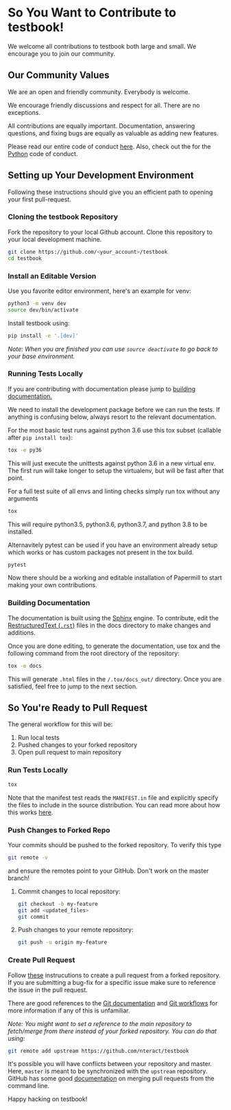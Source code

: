 # So You Want to Contribute to testbook!

We welcome all contributions to testbook both large and small. We encourage you to join our community.

## Our Community Values

We are an open and friendly community. Everybody is welcome.

We encourage friendly discussions and respect for all. There are no exceptions.

All contributions are equally important. Documentation, answering questions, and fixing bugs are equally as valuable as adding new features.

Please read our entire code of conduct [here](https://github.com/nteract/nteract/blob/master/CODE_OF_CONDUCT.md). Also, check out the for the [Python](https://github.com/nteract/nteract/blob/master/CODE_OF_CONDUCT.md) code of conduct.

## Setting up Your Development Environment

Following these instructions should give you an efficient path to opening your first pull-request.

### Cloning the testbook Repository

Fork the repository to your local Github account. Clone this repository to your local development machine.

```bash
git clone https://github.com/<your_account>/testbook
cd testbook
```

### Install an Editable Version

Use you favorite editor environment, here's an example for venv:

```bash
python3 -m venv dev
source dev/bin/activate
```

Install testbook using:

```bash
pip install -e '.[dev]'
```

_Note: When you are finished you can use `source deactivate` to go back to your base environment._

### Running Tests Locally

If you are contributing with documentation please jump to [building documentation.](#Building-Documentation)

We need to install the development package before we can run the tests. If anything is confusing below, always resort to the relevant documentation.

For the most basic test runs against python 3.6 use this tox subset (callable after `pip install tox`):

```bash
tox -e py36
```

This will just execute the unittests against python 3.6 in a new virtual env. The first run will take longer to setup the virtualenv, but will be fast after that point.

For a full test suite of all envs and linting checks simply run tox without any arguments

```bash
tox
```

This will require python3.5, python3.6, python3.7, and python 3.8 to be installed.

Alternavitely pytest can be used if you have an environment already setup which works or has custom packages not present in the tox build.

```bash
pytest
```

Now there should be a working and editable installation of Papermill to start making your own contributions.

### Building Documentation

The documentation is built using the [Sphinx](http://www.sphinx-doc.org/en/master/) engine. To contribute, edit the [RestructuredText (`.rst`)](https://en.wikipedia.org/wiki/ReStructuredText) files in the docs directory to make changes and additions.

Once you are done editing, to generate the documentation, use tox and the following command from the root directory of the repository:

```bash
tox -e docs
```

This will generate `.html` files in the `/.tox/docs_out/` directory. Once you are satisfied, feel free to jump to the next section.

## So You're Ready to Pull Request

The general workflow for this will be:

1. Run local tests
2. Pushed changes to your forked repository
3. Open pull request to main repository

### Run Tests Locally

```bash
tox
```

Note that the manifest test reads the `MANIFEST.in` file and explicitly specify the files to include in the source distribution. You can read more about how this works [here](https://docs.python.org/3/distutils/sourcedist.html).

### Push Changes to Forked Repo

Your commits should be pushed to the forked repository. To verify this type

```bash
git remote -v
```

and ensure the remotes point to your GitHub. Don't work on the master branch!

1. Commit changes to local repository:
   ```bash
   git checkout -b my-feature
   git add <updated_files>
   git commit
   ```
2. Push changes to your remote repository:
   ```bash
   git push -u origin my-feature
   ```

### Create Pull Request

Follow [these](https://help.github.com/articles/creating-a-pull-request-from-a-fork/) instrucutions to create a pull request from a forked repository. If you are submitting a bug-fix for a specific issue make sure to reference the issue in the pull request.

There are good references to the [Git documentation](https://git-scm.com/doc) and [Git workflows](https://docs.scipy.org/doc/numpy/dev/gitwash/development_workflow.html) for more information if any of this is unfamiliar.

_Note: You might want to set a reference to the main repository to fetch/merge from there instead of your forked repository. You can do that using:_

```bash
git remote add upstream https://github.com/nteract/testbook
```

It's possible you will have conflicts between your repository and master. Here, `master` is meant to be synchronized with the `upstream` repository. GitHub has some good [documentation](https://help.github.com/articles/resolving-a-merge-conflict-using-the-command-line/) on merging pull requests from the command line.

Happy hacking on testbook!
